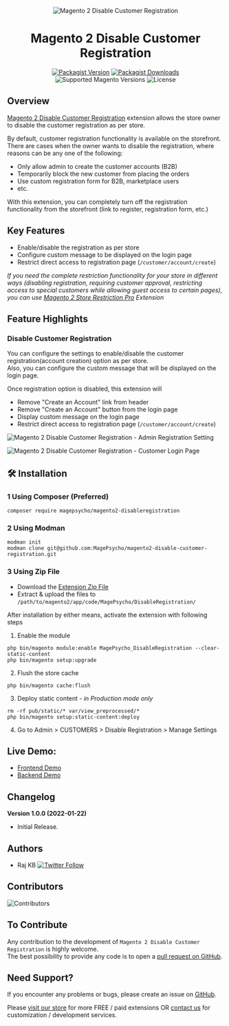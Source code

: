 <div align="center">

![Magento 2 Disable Customer Registration](https://i.imgur.com/d8QEHRb.png)
# Magento 2 Disable Customer Registration

</div>

<div align="center">

[![Packagist Version](https://img.shields.io/github/v/tag/MagePsycho/magento2-disable-customer-registration?logo=packagist&sort=semver&label=packagist&style=for-the-badge)](https://packagist.org/packages/magepsycho/magento2-disableregistration)
[![Packagist Downloads](https://img.shields.io/packagist/dt/magepsycho/magento2-disableregistration.svg?logo=packagist&style=for-the-badge)](https://packagist.org/packages/magepsycho/magento2-disableregistration/stats)
![Supported Magento Versions](https://img.shields.io/badge/magento-%202.3_|_2.4-brightgreen.svg?logo=magento&longCache=true&style=for-the-badge)
![License](https://img.shields.io/badge/license-MIT-green?color=%23234&style=for-the-badge)

</div>

## Overview
[Magento 2 Disable Customer Registration](https://www.magepsycho.com/magento2-disable-customer-registration.html) extension allows the store owner to disable the customer registration as per store.

By default, customer registration functionality is available on the storefront.  
There are cases when the owner wants to disable the registration, where reasons can be any one of the following:  
* Only allow admin to create the customer accounts (B2B)
* Temporarily block the new customer from placing the orders
* Use custom registration form for B2B, marketplace users
* etc.

With this extension, you can completely turn off the registration functionality from the storefront (link to register, registration form, etc.)

## Key Features

* Enable/disable the registration as per store
* Configure custom message to be displayed on the login page
* Restrict direct access to registration page (`/customer/account/create`)

*If you need the complete restriction functionality for your store in different ways (disabling registration, requiring customer approval, restricting access to special customers while allowing guest access to certain pages), 
you can use [Magento 2 Store Restriction Pro](https://www.magepsycho.com/magento-2-store-restriction-pro.html) Extension*

## Feature Highlights

### Disable Customer Registration

You can configure the settings to enable/disable the customer registration(account creation) option as per store.  
Also, you can configure the custom message that will be displayed on the login page.  

Once registration option is disabled, this extension will
* Remove "Create an Account" link from header
* Remove "Create an Account" button from the login page
* Display custom message on the login page
* Restrict direct access to registration page (`/customer/account/create`)


![Magento 2 Disable Customer Registration - Admin Registration Setting](https://www.magepsycho.com/media/catalog/product/3/0/30-magento2-disable-registration-admin-registration-disabled-settings.png)

![Magento 2 Disable Customer Registration - Customer Login Page](https://www.magepsycho.com/media/catalog/product/5/0/50-magento2-disable-registration-storefront-disabled-case.jpg)


## 🛠️ Installation

### 1 Using Composer (Preferred)
```
composer require magepsycho/magento2-disableregistration
```

### 2 Using Modman
```
modman init
modman clone git@github.com:MagePsycho/magento2-disable-customer-registration.git
```

### 3 Using Zip File
* Download the [Extension Zip File](https://github.com/MagePsycho/magento2-disable-customer-registration/archive/master.zip)
* Extract & upload the files to `/path/to/magento2/app/code/MagePsycho/DisableRegistration/`

After installation by either means, activate the extension with following steps

1. Enable the module
```
php bin/magento module:enable MagePsycho_DisableRegistration --clear-static-content
php bin/magento setup:upgrade
```
2. Flush the store cache
```
php bin/magento cache:flush
```
3. Deploy static content - *in Production mode only*
```
rm -rf pub/static/* var/view_preprocessed/*
php bin/magento setup:static-content:deploy
```
4. Go to Admin > CUSTOMERS > Disable Registration > Manage Settings

## Live Demo:

* [Frontend Demo](http://m2default.mage-expo.com/)
* [Backend Demo](http://m2default.mage-expo.com/admin_m2demo/?module=disableregistration)

## Changelog

**Version 1.0.0 (2022-01-22)**

* Initial Release.

## Authors
- Raj KB [![Twitter Follow](https://img.shields.io/twitter/follow/rajkbnp.svg?style=social)](https://twitter.com/rajkbnp)

## Contributors

![Contributors](https://contrib.rocks/image?repo=MagePsycho/magento2-disable-customer-registration)

## To Contribute
Any contribution to the development of `Magento 2 Disable Customer Registration` is highly welcome.  
The best possibility to provide any code is to open a [pull request on GitHub](https://github.com/MagePsycho/magento2-disable-customer-registration/pulls).

## Need Support?
If you encounter any problems or bugs, please create an issue on [GitHub](https://github.com/MagePsycho/magento2-disable-customer-registration/issues).

Please [visit our store](https://www.magepsycho.com/extensions/magento-2.html) for more FREE / paid extensions OR [contact us](https://magepsycho.com/contact) for customization / development services.